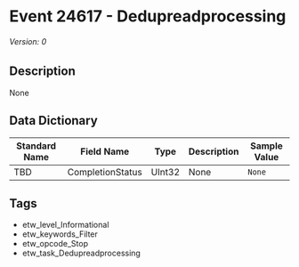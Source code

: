 # Event 24617 - Dedupreadprocessing
###### Version: 0

## Description
None

## Data Dictionary
|Standard Name|Field Name|Type|Description|Sample Value|
|---|---|---|---|---|
|TBD|CompletionStatus|UInt32|None|`None`|

## Tags
* etw_level_Informational
* etw_keywords_Filter
* etw_opcode_Stop
* etw_task_Dedupreadprocessing